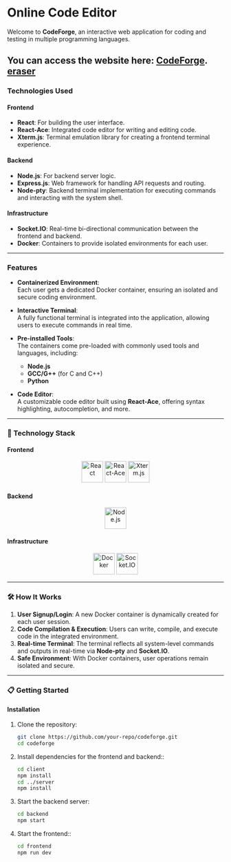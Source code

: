# Online Code Editor 

Welcome to **CodeForge**, an interactive web application for coding and testing in multiple programming languages.

You can access the website here: [**CodeForge**](https://codeforge.netlify.app).
[eraser](https://app.eraser.io/workspace/15TvIVFjP1uUdwPKBx63)
---

### Technologies Used

#### **Frontend**
- **React**: For building the user interface.
- **React-Ace**: Integrated code editor for writing and editing code.
- **Xterm.js**: Terminal emulation library for creating a frontend terminal experience.

#### **Backend**
- **Node.js**: For backend server logic.
- **Express.js**: Web framework for handling API requests and routing.
- **Node-pty**: Backend terminal implementation for executing commands and interacting with the system shell.

#### **Infrastructure**
- **Socket.IO**: Real-time bi-directional communication between the frontend and backend.
- **Docker**: Containers to provide isolated environments for each user.

---

###  Features

- **Containerized Environment**:  
  Each user gets a dedicated Docker container, ensuring an isolated and secure coding environment.

- **Interactive Terminal**:  
  A fully functional terminal is integrated into the application, allowing users to execute commands in real time.

- **Pre-installed Tools**:  
  The containers come pre-loaded with commonly used tools and languages, including:
  - **Node.js**
  - **GCC/G++** (for C and C++)
  - **Python**

- **Code Editor**:  
  A customizable code editor built using **React-Ace**, offering syntax highlighting, autocompletion, and more.

---
### 📸 Technology Stack

#### **Frontend**
<p align="center">
  <img src="https://img.icons8.com/?size=100&id=wPohyHO_qO1a&format=png&color=000000" alt="React" height="50px">
  <img src="https://github.com/manubb/react-ace-builds/raw/local/logo.png" alt="React-Ace" height="50px">
  <img src="https://xtermjs.org/images/logo-full.png" alt="Xterm.js" height="50px" >
</p>

#### **Backend**
<p align="center">
  <img src="https://nodejs.org/static/images/logo.svg" alt="Node.js" height="50px">

</p>

#### **Infrastructure**
<p align="center">
  <img src="https://www.docker.com/wp-content/uploads/2022/03/Moby-logo.png" alt="Docker" height="50px">
  <img src="https://socket.io/images/logo.svg" alt="Socket.IO" height="50px">
</p>

---

### 🛠️ How It Works

1. **User Signup/Login**: A new Docker container is dynamically created for each user session.
2. **Code Compilation & Execution**: Users can write, compile, and execute code in the integrated environment.
3. **Real-time Terminal**: The terminal reflects all system-level commands and outputs in real-time via **Node-pty** and **Socket.IO**.
4. **Safe Environment**: With Docker containers, user operations remain isolated and secure.

---

### 📋 Getting Started


#### Installation

1. Clone the repository:
   ```bash
   git clone https://github.com/your-repo/codeforge.git
   cd codeforge

2. Install dependencies for the frontend and backend::
   ```bash
   cd client
   npm install
   cd ../server
   npm install

3. Start the backend server:
   ```bash
   cd backend
   npm start

4. Start the frontend::
   ```bash
   cd frontend
   npm run dev

